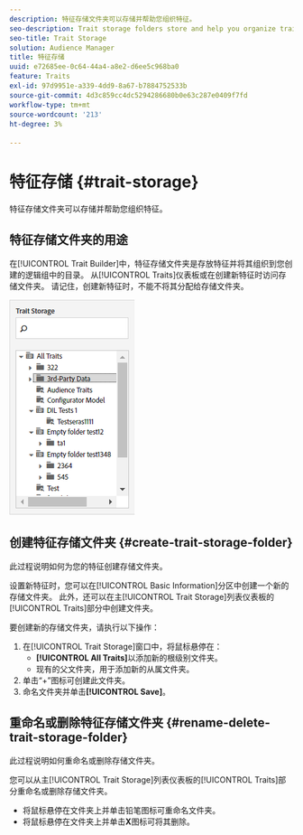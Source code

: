 ```yaml
---
description: 特征存储文件夹可以存储并帮助您组织特征。
seo-description: Trait storage folders store and help you organize traits.
seo-title: Trait Storage
solution: Audience Manager
title: 特征存储
uuid: e72685ee-0c64-44a4-a8e2-d6ee5c968ba0
feature: Traits
exl-id: 97d9951e-a339-4dd9-8a67-b7884752533b
source-git-commit: 4d3c859cc4dc5294286680b0e63c287e0409f7fd
workflow-type: tm+mt
source-wordcount: '213'
ht-degree: 3%

---
```


# 特征存储 {#trait-storage}

特征存储文件夹可以存储并帮助您组织特征。

<!-- c_tb_storage.xml -->

## 特征存储文件夹的用途

在[!UICONTROL Trait Builder]中，特征存储文件夹是存放特征并将其组织到您创建的逻辑组中的目录。 从[!UICONTROL Traits]仪表板或在创建新特征时访问存储文件夹。 请记住，创建新特征时，不能不将其分配给存储文件夹。

![](assets/tb_storage.png)

## 创建特征存储文件夹 {#create-trait-storage-folder}

此过程说明如何为您的特征创建存储文件夹。

<!-- t_tb_create_storage.xml -->

设置新特征时，您可以在[!UICONTROL Basic Information]分区中创建一个新的存储文件夹。 此外，还可以在主[!UICONTROL Trait Storage]列表仪表板的[!UICONTROL Traits]部分中创建文件夹。

要创建新的存储文件夹，请执行以下操作：

1. 在[!UICONTROL Trait Storage]窗口中，将鼠标悬停在：
   * **[!UICONTROL All Traits]**&#x200B;以添加新的根级别文件夹。
   * 现有的父文件夹，用于添加新的从属文件夹。
1. 单击“+”图标可创建此文件夹。
1. 命名文件夹并单击&#x200B;**[!UICONTROL Save]**。

## 重命名或删除特征存储文件夹 {#rename-delete-trait-storage-folder}

此过程说明如何重命名或删除存储文件夹。

<!-- t_tb_rename_delete_storage.xml -->

您可以从主[!UICONTROL Trait Storage]列表仪表板的[!UICONTROL Traits]部分重命名或删除存储文件夹。

* 将鼠标悬停在文件夹上并单击铅笔图标可重命名文件夹。
* 将鼠标悬停在文件夹上并单击&#x200B;**X**&#x200B;图标可将其删除。
